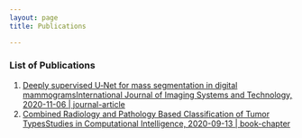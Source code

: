 ```yaml
---
layout: page
title: Publications

---
```

### List of Publications

1. [Deeply supervised U‐Net for mass segmentation in digital mammogramsInternational Journal of Imaging Systems and Technology,  2020-11-06 | journal-article](https://onlinelibrary.wiley.com/doi/10.1002/ima.22516)
2. [Combined Radiology and Pathology Based Classification of Tumor TypesStudies in Computational Intelligence, 2020-09-13 | book-chapter](https://link.springer.com/chapter/10.1007%2F978-981-15-6321-8_6 )



